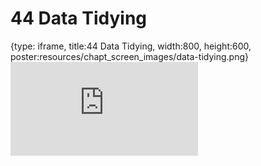 # 44 Data Tidying
 
{type: iframe, title:44 Data Tidying, width:800, height:600, poster:resources/chapt_screen_images/data-tidying.png}
![](https://datatrail-jhu.github.io/DataTrail/no_toc/data-tidying.html)
 

 
